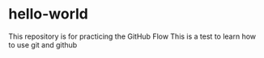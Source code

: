 # hello-world
This repository is for practicing the GitHub Flow
This is a test to learn how to use git and github

